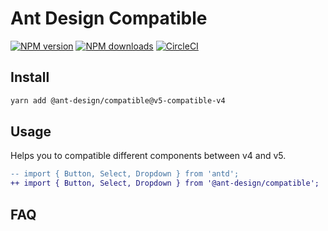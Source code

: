 # Ant Design Compatible

[![NPM version](https://img.shields.io/npm/v/@ant-design/compatible.svg?style=flat)](https://npmjs.org/package/@ant-design/compatible)
[![NPM downloads](http://img.shields.io/npm/dm/@ant-design/compatible.svg?style=flat)](https://npmjs.org/package/@ant-design/compatible)
[![CircleCI](https://circleci.com/gh/ant-design/compatible.svg?style=svg)](https://circleci.com/gh/ant-design/compatible)

## Install

```bash
yarn add @ant-design/compatible@v5-compatible-v4
```

## Usage

Helps you to compatible different components between v4 and v5.

```diff
-- import { Button, Select, Dropdown } from 'antd';
++ import { Button, Select, Dropdown } from '@ant-design/compatible';
```

## FAQ

